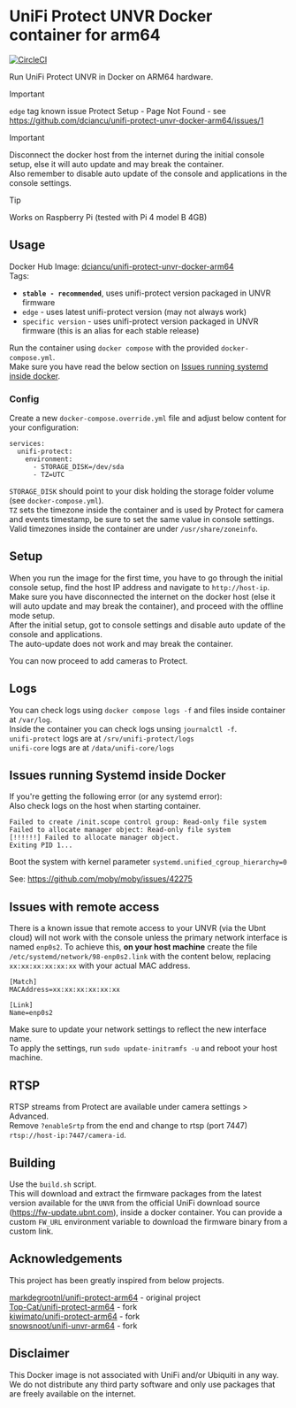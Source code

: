 # UniFi Protect UNVR Docker container for arm64

[![CircleCI](https://dl.circleci.com/status-badge/img/circleci/F8zvFL89rXf6pgQo3twuVc/5tkZtrshQpSz4fo3k8M7ZZ/tree/main.svg?style=svg)](https://dl.circleci.com/status-badge/redirect/circleci/F8zvFL89rXf6pgQo3twuVc/5tkZtrshQpSz4fo3k8M7ZZ/tree/main)

Run UniFi Protect UNVR in Docker on ARM64 hardware.

> [!IMPORTANT]
> `edge` tag known issue Protect Setup - Page Not Found - see https://github.com/dciancu/unifi-protect-unvr-docker-arm64/issues/1

> [!IMPORTANT]
> Disconnect the docker host from the internet during the initial console setup, else it will auto update and may
> break the container.  
> Also remember to disable auto update of the console and applications in the console settings.

> [!TIP]
> Works on Raspberry Pi (tested with Pi 4 model B 4GB)

## Usage

Docker Hub Image: [dciancu/unifi-protect-unvr-docker-arm64](https://hub.docker.com/r/dciancu/unifi-protect-unvr-docker-arm64)  
Tags:
- **`stable - recommended`**, uses unifi-protect version packaged in UNVR firmware
- `edge` - uses latest unifi-protect version (may not always work)
- `specific version` - uses unifi-protect version packaged in UNVR firmware (this is an alias for each stable release)

Run the container using `docker compose` with the provided `docker-compose.yml`.  
Make sure you have read the below section on [Issues running systemd inside docker](#issues-running-systemd-inside-docker).

### Config

Create a new `docker-compose.override.yml` file and adjust below content for your configuration:
```
services:
  unifi-protect:
    environment:
      - STORAGE_DISK=/dev/sda
      - TZ=UTC
```
`STORAGE_DISK` should point to your disk holding the storage folder volume (see `docker-compose.yml`).  
`TZ` sets the timezone inside the container and is used by Protect for camera and events timestamp, be sure to set the same value in console settings.  
Valid timezones inside the container are under `/usr/share/zoneinfo`.

## Setup

When you run the image for the first time, you have to go through the initial console setup, find the host IP address and
navigate to `http://host-ip`.  
Make sure you have disconnected the internet on the docker host (else it will auto update and may break the container),
and proceed with the offline mode setup.  
After the initial setup, got to console settings and disable auto update of the console and applications.  
The auto-update does not work and may break the container.

You can now proceed to add cameras to Protect.

## Logs

You can check logs using `docker compose logs -f` and files inside container at `/var/log`.  
Inside the container you can check logs unsing `journalctl -f`.  
`unifi-protect` logs are at `/srv/unifi-protect/logs`  
`unifi-core` logs are at `/data/unifi-core/logs`

## Issues running Systemd inside Docker

If you're getting the following error (or any systemd error):  
Also check logs on the host when starting container.
```
Failed to create /init.scope control group: Read-only file system
Failed to allocate manager object: Read-only file system
[!!!!!!] Failed to allocate manager object.
Exiting PID 1...
```

Boot the system with kernel parameter `systemd.unified_cgroup_hierarchy=0`

See: https://github.com/moby/moby/issues/42275

## Issues with remote access

There is a known issue that remote access to your UNVR (via the Ubnt cloud) will not work with the console unless the primary network interface is named `enp0s2`. To achieve this, **on your host machine** create the file `/etc/systemd/network/98-enp0s2.link` with the content below, replacing `xx:xx:xx:xx:xx:xx` with your actual MAC address.

```
[Match]
MACAddress=xx:xx:xx:xx:xx:xx

[Link]
Name=enp0s2
```

Make sure to update your network settings to reflect the new interface name.  
To apply the settings, run `sudo update-initramfs -u` and reboot your host machine.

## RTSP

RTSP streams from Protect are available under camera settings > Advanced.  
Remove `?enableSrtp` from the end and change to rtsp (port 7447) `rtsp://host-ip:7447/camera-id`.

## Building

Use the `build.sh` script.  
This will download and extract the firmware packages from the latest version available for the `UNVR` from the official UniFi download source (https://fw-update.ubnt.com), inside a docker container.
You can provide a custom `FW_URL` environment variable to download the firmware binary from a custom link.

## Acknowledgements

This project has been greatly inspired from below projects.

[markdegrootnl/unifi-protect-arm64](https://github.com/markdegrootnl/unifi-protect-arm64) - original project  
[Top-Cat/unifi-protect-arm64](https://github.com/Top-Cat/unifi-protect-arm64) - fork  
[kiwimato/unifi-protect-arm64](https://github.com/kiwimato/unifi-protect-arm64) - fork  
[snowsnoot/unifi-unvr-arm64](https://github.com/snowsnoot/unifi-unvr-arm64) - fork

## Disclaimer

This Docker image is not associated with UniFi and/or Ubiquiti in any way.  
We do not distribute any third party software and only use packages that are freely available on the internet.
